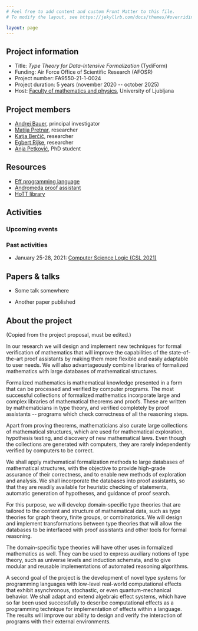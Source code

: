 ```yaml
---
# Feel free to add content and custom Front Matter to this file.
# To modify the layout, see https://jekyllrb.com/docs/themes/#overriding-theme-defaults

layout: page
---
```


## Project information

* Title: _Type Theory for Data-Intensive Formalization_ (TydiForm)
* Funding: Air Force Office of Scientific Research (AFOSR)
* Project number: FA9550-21-1-0024
* Project duration: 5 years (november 2020 -- october 2025)
* Host: [Faculty of mathematics and physics](https://www.fmf.uni-lj.si/si/), University of Ljubljana


## Project members

* [Andrej Bauer](http://www.andrej.com/), principal investigator
* [Matija Pretnar](http://matija.pretnar.info/), researcher
* [Katja Berčič](http://katja.not.si), researcher
* [Egbert Rijke](https://www.fmf.uni-lj.si/si/imenik/51874/), researcher
* [Anja Petković](https://anjapetkovic.com), PhD student


## Resources

* [Eff programming language](https://www.eff-lang.org)
* [Andromeda proof assistant](https://www.andromeda-prover.org)
* [HoTT library](https://github.com/HoTT/HoTT)


## Activities

### Upcoming events



### Past activities

* January 25-28, 2021: [Computer Science Logic (CSL 2021)](https://csl2021.fmf.uni-lj.si)


## Papers & talks

* Some talk somewhere

* Another paper published


## About the project

(Copied from the project proposal, must be edited.)

In our research we will design and implement new techniques for formal verification of mathematics that will improve the capabilities of the state-of-the-art proof assistants by making them more flexible and easily adaptable to user needs. We will also advantageously combine libraries of formalized mathematics with large databases of mathematical structures.

Formalized mathematics is mathematical knowledge presented in a form that can be processed and verified by computer programs. The most successful collections of formalized mathematics incorporate large and complex libraries of mathematical theorems and proofs. These are written by mathematicians in type theory, and verified completely by proof assistants -- programs which check correctness of all the reasoning steps.

Apart from proving theorems, mathematicians also curate large collections of mathematical structures, which are used for mathematical exploration, hypothesis testing, and discovery of new mathematical laws. Even though the collections are generated with computers, they are rarely independently verified by computers to be correct.

We shall apply mathematical formalization methods to large databases of mathematical structures, with the objective to provide high-grade assurance of their correctness, and to enable new methods of exploration and analysis. We shall incorporate the databases into proof assistants, so that they are readily available for heuristic checking of statements, automatic generation of hypotheses, and guidance of proof search.

For this purpose, we will develop domain-specific type theories that are tailored to the content and structure of mathematical data, such as type theories for graph theory, finite groups, or combinatorics. We will design and implement transformations between type theories that will allow the databases to be interfaced with proof assistants and other tools for formal reasoning.

The domain-specific type theories will have other uses in formalized mathematics as well. They can be used to express auxiliary notions of type theory, such as universe levels and induction schemata, and to give modular and reusable implementations of automated reasoning algorithms.

A second goal of the project is the development of novel type systems for programming languages with low-level real-world computational effects that exhibit asynchronous, stochastic, or even quantum-mechanical behavior. We shall adapt and extend algebraic effect systems, which have so far been used successfully to describe computational effects as a programming technique for implementation of effects within a language. The results will improve our ability to design and verify the interaction of programs with their external environments.